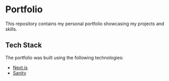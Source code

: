 # Portfolio

This repository contains my personal portfolio showcasing my projects and skills.

## Tech Stack

The portfolio was built using the following technologies:

- [Next.js](https://nextjs.org/)
- [Sanity](https://www.sanity.io/)
